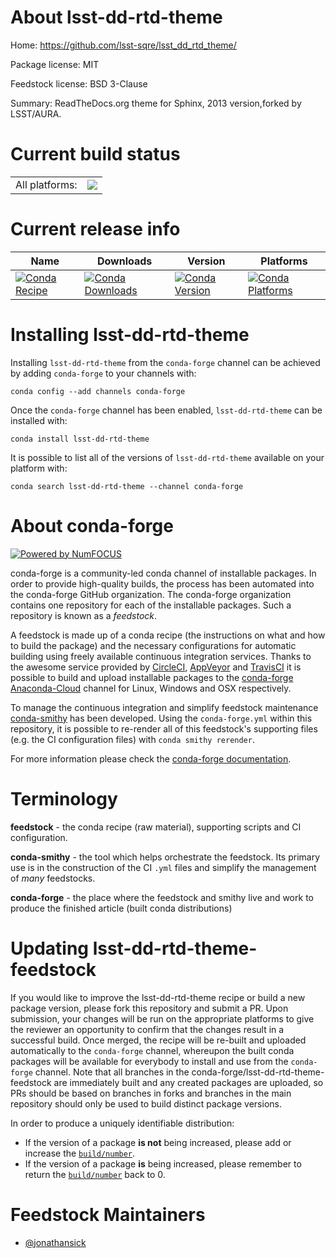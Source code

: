 About lsst-dd-rtd-theme
=======================

Home: https://github.com/lsst-sqre/lsst_dd_rtd_theme/

Package license: MIT

Feedstock license: BSD 3-Clause

Summary: ReadTheDocs.org theme for Sphinx, 2013 version,forked by LSST/AURA.



Current build status
====================


<table><tr><td>All platforms:</td>
    <td>
      <a href="https://dev.azure.com/conda-forge/feedstock-builds/_build/latest?definitionId=8915&branchName=master">
        <img src="https://dev.azure.com/conda-forge/feedstock-builds/_apis/build/status/lsst-dd-rtd-theme-feedstock?branchName=master">
      </a>
    </td>
  </tr>
</table>

Current release info
====================

| Name | Downloads | Version | Platforms |
| --- | --- | --- | --- |
| [![Conda Recipe](https://img.shields.io/badge/recipe-lsst--dd--rtd--theme-green.svg)](https://anaconda.org/conda-forge/lsst-dd-rtd-theme) | [![Conda Downloads](https://img.shields.io/conda/dn/conda-forge/lsst-dd-rtd-theme.svg)](https://anaconda.org/conda-forge/lsst-dd-rtd-theme) | [![Conda Version](https://img.shields.io/conda/vn/conda-forge/lsst-dd-rtd-theme.svg)](https://anaconda.org/conda-forge/lsst-dd-rtd-theme) | [![Conda Platforms](https://img.shields.io/conda/pn/conda-forge/lsst-dd-rtd-theme.svg)](https://anaconda.org/conda-forge/lsst-dd-rtd-theme) |

Installing lsst-dd-rtd-theme
============================

Installing `lsst-dd-rtd-theme` from the `conda-forge` channel can be achieved by adding `conda-forge` to your channels with:

```
conda config --add channels conda-forge
```

Once the `conda-forge` channel has been enabled, `lsst-dd-rtd-theme` can be installed with:

```
conda install lsst-dd-rtd-theme
```

It is possible to list all of the versions of `lsst-dd-rtd-theme` available on your platform with:

```
conda search lsst-dd-rtd-theme --channel conda-forge
```


About conda-forge
=================

[![Powered by NumFOCUS](https://img.shields.io/badge/powered%20by-NumFOCUS-orange.svg?style=flat&colorA=E1523D&colorB=007D8A)](http://numfocus.org)

conda-forge is a community-led conda channel of installable packages.
In order to provide high-quality builds, the process has been automated into the
conda-forge GitHub organization. The conda-forge organization contains one repository
for each of the installable packages. Such a repository is known as a *feedstock*.

A feedstock is made up of a conda recipe (the instructions on what and how to build
the package) and the necessary configurations for automatic building using freely
available continuous integration services. Thanks to the awesome service provided by
[CircleCI](https://circleci.com/), [AppVeyor](https://www.appveyor.com/)
and [TravisCI](https://travis-ci.com/) it is possible to build and upload installable
packages to the [conda-forge](https://anaconda.org/conda-forge)
[Anaconda-Cloud](https://anaconda.org/) channel for Linux, Windows and OSX respectively.

To manage the continuous integration and simplify feedstock maintenance
[conda-smithy](https://github.com/conda-forge/conda-smithy) has been developed.
Using the ``conda-forge.yml`` within this repository, it is possible to re-render all of
this feedstock's supporting files (e.g. the CI configuration files) with ``conda smithy rerender``.

For more information please check the [conda-forge documentation](https://conda-forge.org/docs/).

Terminology
===========

**feedstock** - the conda recipe (raw material), supporting scripts and CI configuration.

**conda-smithy** - the tool which helps orchestrate the feedstock.
                   Its primary use is in the construction of the CI ``.yml`` files
                   and simplify the management of *many* feedstocks.

**conda-forge** - the place where the feedstock and smithy live and work to
                  produce the finished article (built conda distributions)


Updating lsst-dd-rtd-theme-feedstock
====================================

If you would like to improve the lsst-dd-rtd-theme recipe or build a new
package version, please fork this repository and submit a PR. Upon submission,
your changes will be run on the appropriate platforms to give the reviewer an
opportunity to confirm that the changes result in a successful build. Once
merged, the recipe will be re-built and uploaded automatically to the
`conda-forge` channel, whereupon the built conda packages will be available for
everybody to install and use from the `conda-forge` channel.
Note that all branches in the conda-forge/lsst-dd-rtd-theme-feedstock are
immediately built and any created packages are uploaded, so PRs should be based
on branches in forks and branches in the main repository should only be used to
build distinct package versions.

In order to produce a uniquely identifiable distribution:
 * If the version of a package **is not** being increased, please add or increase
   the [``build/number``](https://conda.io/docs/user-guide/tasks/build-packages/define-metadata.html#build-number-and-string).
 * If the version of a package **is** being increased, please remember to return
   the [``build/number``](https://conda.io/docs/user-guide/tasks/build-packages/define-metadata.html#build-number-and-string)
   back to 0.

Feedstock Maintainers
=====================

* [@jonathansick](https://github.com/jonathansick/)

